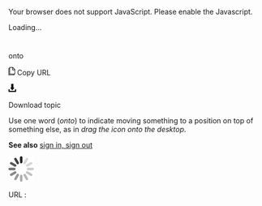 Your browser does not support JavaScript. Please enable the Javascript.

Loading...

# 

onto

![Copy URL](onto_files/Copy.png)
Copy URL

![Download](onto_files/Download.png)

Download topic

Use one word (*onto*) to indicate moving something to a position on top of something else, as in *drag the icon onto the desktop*.

**See also**  [sign in, sign out](https://worldready.cloudapp.net/Styleguide/Read?id=2700&topicid=28799)

![In progress](onto_files/activity-large.gif)

URL :
